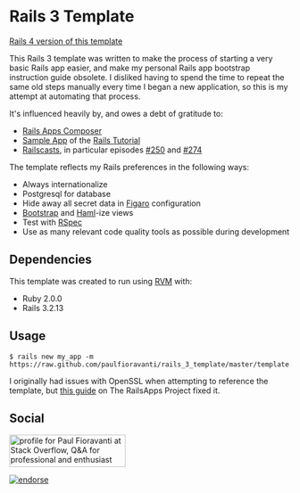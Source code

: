 # Rails 3 Template

[Rails 4 version of this template](https://github.com/paulfioravanti/rails_4_template)

This Rails 3 template was written to make the process of starting a very basic Rails app easier, and make my personal Rails app bootstrap instruction guide obsolete.  I disliked having to spend the time to repeat the same old steps manually every time I began a new application, so this is my attempt at automating that process.  

It's influenced heavily by, and owes a debt of gratitude to: 
- [Rails Apps Composer](https://github.com/RailsApps/rails_apps_composer)
- [Sample App](https://github.com/railstutorial/sample_app) of the [Rails Tutorial](http://ruby.railstutorial.org/)
- [Railscasts](http://railscasts.com/), in particular episodes [#250](http://railscasts.com/episodes/250-authentication-from-scratch-revised) and [#274](http://railscasts.com/episodes/274-remember-me-reset-password)

The template reflects my Rails preferences in the following ways:

- Always internationalize
- Postgresql for database
- Hide away all secret data in [Figaro](https://github.com/laserlemon/figaro) configuration
- [Bootstrap](https://github.com/thomas-mcdonald/bootstrap-sass) and [Haml](https://github.com/haml/haml)-ize views
- Test with [RSpec](https://github.com/rspec/rspec-rails)
- Use as many relevant code quality tools as possible during development

## Dependencies

This template was created to run using [RVM](https://rvm.io/) with:

- Ruby 2.0.0
- Rails 3.2.13

## Usage

    $ rails new my_app -m https://raw.github.com/paulfioravanti/rails_3_template/master/template.rb

I originally had issues with OpenSSL when attempting to reference the template, but [this guide](http://railsapps.github.com/openssl-certificate-verify-failed.html) on The RailsApps Project fixed it. 

## Social

<a href="http://stackoverflow.com/users/567863/paul-fioravanti">
  <img src="http://stackoverflow.com/users/flair/567863.png" width="208" height="58" alt="profile for Paul Fioravanti at Stack Overflow, Q&amp;A for professional and enthusiast programmers" title="profile for Paul Fioravanti at Stack Overflow, Q&amp;A for professional and enthusiast programmers">
</a>

[![endorse](http://api.coderwall.com/pfioravanti/endorsecount.png)](http://coderwall.com/pfioravanti)